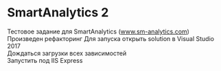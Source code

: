 # SmartAnalytics 2 
Тестовое задание для SmartAnalytics (www.sm-analytics.com)
Произведен рефакторинг 
Для запуска открыть solution в Visual Studio 2017  
Дождаться загрузки всех зависимостей  
Запустить под IIS Express  
